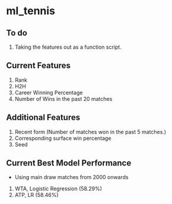# ml_tennis

## To do
1. Taking the features out as a function script.

## Current Features
1. Rank
2. H2H
3. Career Winning Percentage
4. Number of Wins in the past 20 matches

## Additional Features
1. Recent form (Number of matches won in the past 5 matches.)
2. Corresponding surface win percentage
3. Seed

## Current Best Model Performance
* Using main draw matches from 2000 onwards
1. WTA, Logistic Regression (58.29%)
2. ATP, LR (58.46%)
